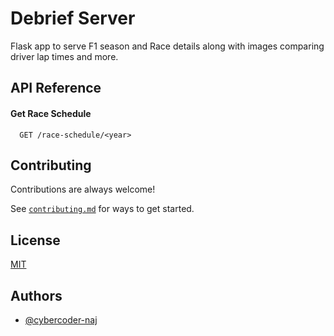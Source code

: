 # Debrief Server

Flask app to serve F1 season and Race details along with images comparing driver lap times and more.

## API Reference

#### Get Race Schedule

```http
  GET /race-schedule/<year>
```

## Contributing

Contributions are always welcome!

See [`contributing.md`](contributing.md) for ways to get started.


## License

[MIT](LICENSE)


## Authors

- [@cybercoder-naj](https://www.github.com/cybercoder-naj)